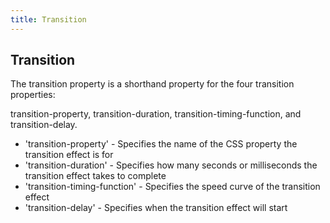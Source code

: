 ```yaml
---
title: Transition
---
```

## Transition

The transition property is a shorthand property for the four transition properties:

transition-property, transition-duration, transition-timing-function, and transition-delay.

- 'transition-property' - Specifies the name of the CSS property the transition effect is for
- 'transition-duration' - Specifies how many seconds or milliseconds the transition effect takes to complete
- 'transition-timing-function' - Specifies the speed curve of the transition effect
- 'transition-delay' - Specifies when the transition effect will start	
